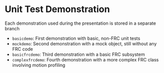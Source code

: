 # Unit Test Demonstration

Each demonstration used during the presentation is stored in a separate branch
* `basicdemo`: First demonstration with basic, non-FRC unit tests
* `mockdemo`: Second demonstration with a mock object, still without any FRC code
* `basicfrcdemo`: Third demonstration with a basic FRC subsystem
* `complexfrcdemo`: Fourth demonstration with a more complex FRC class involving motion profiling